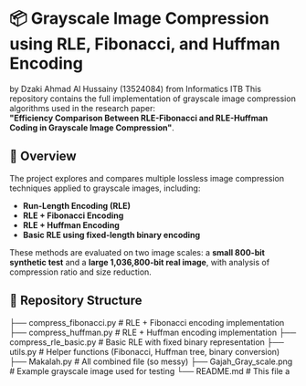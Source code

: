 # 📦 Grayscale Image Compression using RLE, Fibonacci, and Huffman Encoding
by Dzaki Ahmad Al Hussainy (13524084) from Informatics ITB
This repository contains the full implementation of grayscale image compression algorithms used in the research paper:  
**"Efficiency Comparison Between RLE-Fibonacci and RLE-Huffman Coding in Grayscale Image Compression"**.

## 📄 Overview

The project explores and compares multiple lossless image compression techniques applied to grayscale images, including:

- **Run-Length Encoding (RLE)**
- **RLE + Fibonacci Encoding**
- **RLE + Huffman Encoding**
- **Basic RLE using fixed-length binary encoding**

These methods are evaluated on two image scales: a **small 800-bit synthetic test** and a **large 1,036,800-bit real image**, with analysis of compression ratio and size reduction.

## 📁 Repository Structure
├── compress_fibonacci.py   # RLE + Fibonacci encoding implementation
├── compress_huffman.py     # RLE + Huffman encoding implementation
├── compress_rle_basic.py   # Basic RLE with fixed binary representation
├── utils.py                # Helper functions (Fibonacci, Huffman tree, binary conversion)
├── Makalah.py              # All combined file (so messy)
├── Gajah_Gray_scale.png    # Example grayscale image used for testing
└── README.md               # This file
a
